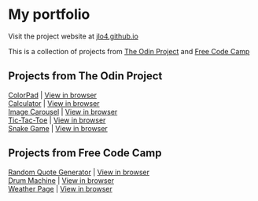 # My portfolio

Visit the project website at [jlo4.github.io](https://jlo4.github.io)

This is a collection of projects from [The Odin Project](https://www.theodinproject.com) and [Free Code Camp](https://www.freecodecamp.org/)

## Projects from The Odin Project

[ColorPad](https://github.com/jlo4/colorpad) | [View in browser](https://rawgit.com/jlo4/colorpad/master/index.html)<br />
[Calculator](https://github.com/jlo4/calculator) | [View in browser](https://rawgit.com/jlo4/calculator/master/index.html)<br />
[Image Carousel](https://github.com/jlo4/image-carousel) | [View in browser](https://rawgit.com/jlo4/image-carousel/master/index.html)<br />
[Tic-Tac-Toe](https://github.com/jlo4/tic-tac-toe) | [View in browser](https://rawgit.com/jlo4/tic-tac-toe/master/index.html)<br />
[Snake Game](https://github.com/jlo4/snake-game) | [View in browser](https://rawgit.com/jlo4/snake-game/master/index.html)<br />

## Projects from Free Code Camp
[Random Quote Generator](https://github.com/jlo4/random-quote-generator) | [View in browser](https://rawgit.com/jlo4/random-quote-generator/master/index.html) <br />
[Drum Machine](https://github.com/jlo4/drum-machine) | [View in browser](https://rawgit.com/jlo4/drum-machine/master/index.html) <br />
[Weather Page](https://github.com/jlo4/weather-page) | [View in browser](https://rawgit.com/jlo4/weather-page/master/index.html) <br />
